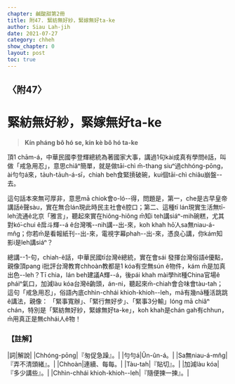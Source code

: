 ```yaml
---
chapter: 鹹酸甜第2冊
title: 附47. 緊紡無好紗，緊嫁無好ta-ke
author: Siau Lah-jih
date: 2021-07-27
category: chheh
show_chapter: 0
layout: post
toc: true
---
```


## 〈附47〉
# 緊紡無好紗，緊嫁無好ta-ke
> **Kín pháng bô hó se, kín kè bô hó ta-ke**

頂1 chām-á，中華民國李登輝總統為著國家大事，講過1句kài成真有學問ê話，叫做「戒急用忍」，意思chiâⁿ簡單，就是做tāi-chì m̄-thang siuⁿ過chhóng-pōng，ài勻勻á來，ta̍uh-ta̍uh-á-sī，chiah beh食緊摃破碗，kui個tāi-chì chiâu崩盤--去。

這句話本來無可厚非，意思mā chiok會o-ló--得，問題是，第一，che是古早皇帝講話ê聲sàu，實在無合lán現此時民主社會ê腔口；第二、這種tī lán現實生活無tī-leh流通ê北京「雅言」，聽起來實在hiông-hiông m̄知i teh講siáⁿ-mih碗糕，尤其對kó͘-chui ê戽斗輝--á ê台灣嘴--nih講--出-來，koh khah hō͘人sa無niau-á-mn̂g；你若m̄是看報紙刊--出-來，電視字幕phah--出-來，憑良心講，你kám知影i是leh講siáⁿ？

總講--1-句，chiah-ê話，中華民國tī台灣ê總統，實在會sái 發揮台灣俗語ê優點，親像頂pang i批評台灣教育chhoàn教都是1 kóa有空無sún ê物件，kám m̄是加真出色--leh？Tī chia，lán beh建議A輝--á，後pái khah mài學hit種China官場ê pháiⁿ氣口，加減làu kóa台灣ê齣頭，án-ni，聽起來m̄-chiah會合味會tàu-tah；這句「戒急用忍」，俗語內底chhìn-chhái khioh-khioh--leh，mā有幾nā種活跳跳ê講法，親像：
「緊事寬辦」、「緊行無好步」、「緊事3分輸」lóng mā chiâⁿ chán，特別是「緊紡無好紗，緊嫁無好ta-ke」，koh khah是chán gah有chhun，m̄用真正是無chhái人ê物！


### 【註解】

|詞|解說|
|Chhóng-pōng|『匆促急躁』。|
|勻勻á|Ûn-ûn-á。|
|Sa無niau-á-mn̂g|『弄不清頭緒』。|
|Chhoàn|連續、每每。|
|Tàu-tah|『貼切』。|
|加減làu kóa|『多少講些』。|
|Chhìn-chhái khioh-khioh--leh|『隨便揀一揀』。|
